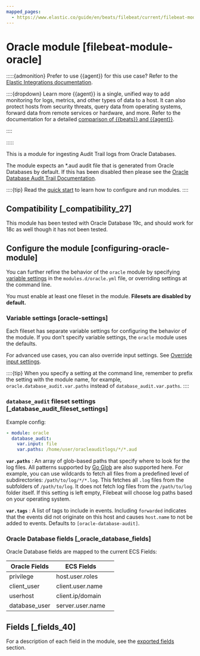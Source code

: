 ```yaml
---
mapped_pages:
  - https://www.elastic.co/guide/en/beats/filebeat/current/filebeat-module-oracle.html
---
```


# Oracle module [filebeat-module-oracle]

:::::{admonition} Prefer to use {{agent}} for this use case?
Refer to the [Elastic Integrations documentation](integration-docs://reference/oracle/index.md).

::::{dropdown} Learn more
{{agent}} is a single, unified way to add monitoring for logs, metrics, and other types of data to a host. It can also protect hosts from security threats, query data from operating systems, forward data from remote services or hardware, and more. Refer to the documentation for a detailed [comparison of {{beats}} and {{agent}}](docs-content://reference/fleet/index.md).

::::


:::::


This is a module for ingesting Audit Trail logs from Oracle Databases.

The module expects an *.aud audit file that is generated from Oracle Databases by default. If this has been disabled then please see the [Oracle Database Audit Trail Documentation](https://docs.oracle.com/en/database/oracle/oracle-database/19/dbseg/introduction-to-auditing.html#GUID-8D96829C-9151-4FA4-BED9-831D088F12FF).

::::{tip}
Read the [quick start](/reference/filebeat/filebeat-installation-configuration.md) to learn how to configure and run modules.
::::



## Compatibility [_compatibility_27]

This module has been tested with Oracle Database 19c, and should work for 18c as well though it has not been tested.


## Configure the module [configuring-oracle-module]

You can further refine the behavior of the `oracle` module by specifying [variable settings](#oracle-settings) in the `modules.d/oracle.yml` file, or overriding settings at the command line.

You must enable at least one fileset in the module. **Filesets are disabled by default.**


### Variable settings [oracle-settings]

Each fileset has separate variable settings for configuring the behavior of the module. If you don’t specify variable settings, the `oracle` module uses the defaults.

For advanced use cases, you can also override input settings. See [Override input settings](/reference/filebeat/advanced-settings.md).

::::{tip}
When you specify a setting at the command line, remember to prefix the setting with the module name, for example, `oracle.database_audit.var.paths` instead of `database_audit.var.paths`.
::::



### `database_audit` fileset settings [_database_audit_fileset_settings]

Example config:

```yaml
- module: oracle
  database_audit:
    var.input: file
    var.paths: /home/user/oracleauditlogs/*/*.aud
```

**`var.paths`**
:   An array of glob-based paths that specify where to look for the log files. All patterns supported by [Go Glob](https://golang.org/pkg/path/filepath/#Glob) are also supported here. For example, you can use wildcards to fetch all files from a predefined level of subdirectories: `/path/to/log/*/*.log`. This fetches all `.log` files from the subfolders of `/path/to/log`. It does not fetch log files from the `/path/to/log` folder itself. If this setting is left empty, Filebeat will choose log paths based on your operating system.

**`var.tags`**
:   A list of tags to include in events. Including `forwarded` indicates that the events did not originate on this host and causes `host.name` to not be added to events. Defaults to `[oracle-database-audit]`.


### Oracle Database fields [_oracle_database_fields]

Oracle Database fields are mapped to the current ECS Fields:

| Oracle Fields | ECS Fields |  |
| --- | --- | --- |
| privilege | host.user.roles |  |
| client_user | client.user.name |  |
| userhost | client.ip/domain |  |
| database_user | server.user.name |  |


## Fields [_fields_40]

For a description of each field in the module, see the [exported fields](/reference/filebeat/exported-fields-oracle.md) section.
